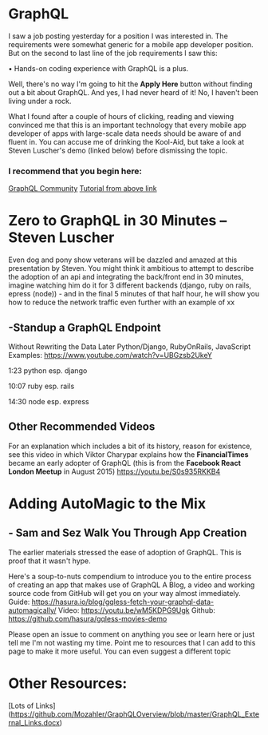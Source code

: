 #  GraphQL

I saw a job posting yesterday for a position I was interested in.  The requirements were somewhat generic for a mobile app developer position.
But on the second to last line of the job requirements I saw this:

• Hands-on coding experience with GraphQL is a plus.

Well, there's no way I'm going to hit the **Apply Here** button without finding out a bit about GraphQL. 
And yes, I had never heard of it! No, I haven't been living under a rock.

What I found after a couple of hours of clicking, reading and viewing convinced me that this is an important technology that every mobile app developer of apps with large-scale data needs should be aware of and fluent in.
You can accuse me of drinking the Kool-Aid, but take a look at Steven Luscher's demo (linked below) before dismissing the topic.

### I recommend that you begin here:

[GraphQL Community](https://graphql.org/community/)
[Tutorial from above link](https://graphql.org/learn/)


# Zero to GraphQL in 30 Minutes – Steven Luscher
Even dog and pony show veterans will be dazzled and amazed at this presentation by Steven.
You might think it ambitious to attempt to describe the adoption of an api and integrating the back/front end in 30 minutes,
imagine watching him do it for 3 different backends (django, ruby on rails, epress (node)) - and in the final 5 minutes of that half hour, he will show you how to reduce the network traffic even further with an example of xx

## -Standup a GraphQL Endpoint
Without Rewriting the Data Later
Python/Django, RubyOnRails, JavaScript Examples:
https://www.youtube.com/watch?v=UBGzsb2UkeY

1:23 python esp. django

10:07 ruby esp. rails 

14:30 node esp. express

## Other Recommended Videos

For an explanation which includes a bit of its history, reason for existence, see this video in which Viktor Charypar explains how the **FinancialTimes** became an early adopter of GraphQL (this is from the **Facebook React London Meetup** in August 2015)
https://youtu.be/S0s935RKKB4

# Adding AutoMagic to the Mix 
## - Sam and Sez Walk You Through App Creation

The earlier materials stressed the ease of adoption of GraphQL. This is proof that it wasn't hype.

Here's a soup-to-nuts compendium to introduce you to the entire process of creating an app that makes use of GraphQL
A Blog, a video and working source code from GitHub will get you on your way almost immediately.
Guide:
https://hasura.io/blog/gqless-fetch-your-graphql-data-automagically/
Video:
https://youtu.be/wM5KDPG9Ugk
Github:
https://github.com/hasura/gqless-movies-demo

Please open an issue to comment on anything you see or learn here or just tell me I'm not wasting my time. 
Point me to resources that I can add to this page to make it more useful.
You can even suggest a different topic

# Other Resources:
[Lots of Links] (https://github.com/Mozahler/GraphQLOverview/blob/master/GraphQL_External_Links.docx)
